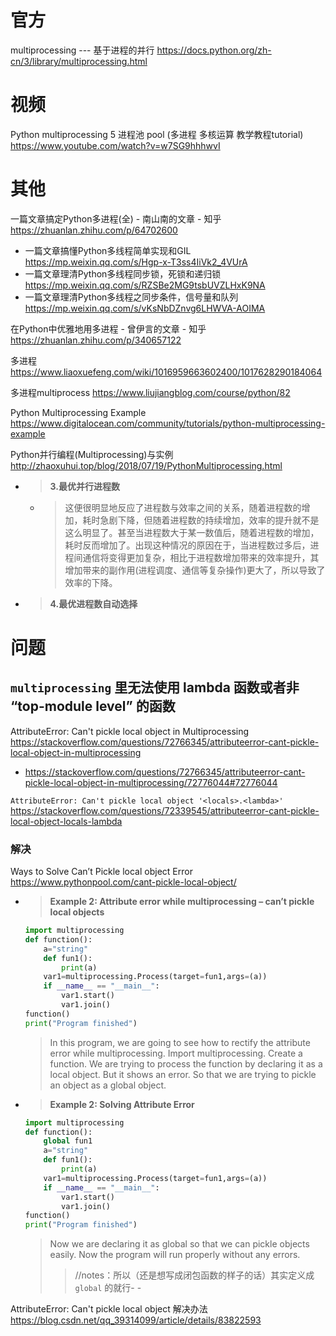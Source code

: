 
# 官方

multiprocessing --- 基于进程的并行 https://docs.python.org/zh-cn/3/library/multiprocessing.html

# 视频

Python multiprocessing 5 进程池 pool (多进程 多核运算 教学教程tutorial) https://www.youtube.com/watch?v=w7SG9hhhwvI

# 其他

一篇文章搞定Python多进程(全) - 南山南的文章 - 知乎 https://zhuanlan.zhihu.com/p/64702600
- 一篇文章搞懂Python多线程简单实现和GIL https://mp.weixin.qq.com/s/Hgp-x-T3ss4IiVk2_4VUrA
- 一篇文章理清Python多线程同步锁，死锁和递归锁 https://mp.weixin.qq.com/s/RZSBe2MG9tsbUVZLHxK9NA
- 一篇文章理清Python多线程之同步条件，信号量和队列 https://mp.weixin.qq.com/s/vKsNbDZnvg6LHWVA-AOIMA

在Python中优雅地用多进程 - 曾伊言的文章 - 知乎 https://zhuanlan.zhihu.com/p/340657122

多进程 https://www.liaoxuefeng.com/wiki/1016959663602400/1017628290184064

多进程multiprocess https://www.liujiangblog.com/course/python/82

Python Multiprocessing Example https://www.digitalocean.com/community/tutorials/python-multiprocessing-example

Python并行编程(Multiprocessing)与实例 http://zhaoxuhui.top/blog/2018/07/19/PythonMultiprocessing.html
- > **3.最优并行进程数**
  * > 这便很明显地反应了进程数与效率之间的关系，随着进程数的增加，耗时急剧下降，但随着进程数的持续增加，效率的提升就不是这么明显了。甚至当进程数大于某一数值后，随着进程数的增加，耗时反而增加了。出现这种情况的原因在于，当进程数过多后，进程间通信将变得更加复杂，相比于进程数增加带来的效率提升，其增加带来的副作用(进程调度、通信等复杂操作)更大了，所以导致了效率的下降。
- > **4.最优进程数自动选择**

# 问题

## `multiprocessing` 里无法使用 lambda 函数或者非 “top-module level” 的函数

AttributeError: Can't pickle local object in Multiprocessing https://stackoverflow.com/questions/72766345/attributeerror-cant-pickle-local-object-in-multiprocessing
- https://stackoverflow.com/questions/72766345/attributeerror-cant-pickle-local-object-in-multiprocessing/72776044#72776044

`AttributeError: Can't pickle local object '<locals>.<lambda>'` https://stackoverflow.com/questions/72339545/attributeerror-cant-pickle-local-object-locals-lambda 

### 解决

Ways to Solve Can’t Pickle local object Error https://www.pythonpool.com/cant-pickle-local-object/
- > **Example 2: Attribute error while multiprocessing – can’t pickle local objects**
  ```py
  import multiprocessing
  def function():
      a="string"
      def fun1():
          print(a)
      var1=multiprocessing.Process(target=fun1,args=(a))
      if __name__ == "__main__":
          var1.start()
          var1.join()
  function()
  print("Program finished")
  ```
  > In this program, we are going to see how to rectify the attribute error while multiprocessing. Import multiprocessing. Create a function. We are trying to process the function by declaring it as a local object. But it shows an error. So that we are trying to pickle an object as a global object.
- > **Example 2: Solving Attribute Error**
  ```py
  import multiprocessing
  def function():
      global fun1
      a="string"
      def fun1():
          print(a)
      var1=multiprocessing.Process(target=fun1,args=(a))
      if __name__ == "__main__":
          var1.start()
          var1.join()
  function()
  print("Program finished")
  ```
  > Now we are declaring it as global so that we can pickle objects easily. Now the program will run properly without any errors.
  >> //notes：所以（还是想写成闭包函数的样子的话）其实定义成 `global` 的就行- -

AttributeError: Can't pickle local object 解决办法 https://blog.csdn.net/qq_39314099/article/details/83822593
